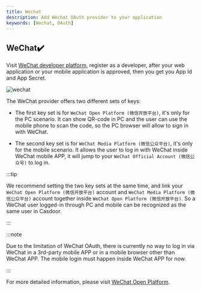 ```yaml
---
title: Wechat
description: Add Wechat OAuth provider to your application
keywords: [Wechat, OAuth]
---
```


## WeChat:heavy_check_mark:

Visit [WeChat developer platform](https://open.weixin.qq.com/), register as a developer, after your web application or your mobile application is approved, then you get you App Id and App Secret.

![wechat](/img/providers/OAuth/wechat.png)

The WeChat provider offers two different sets of keys:

- The first key set is for `WeChat Open Platform (微信开放平台)`, it's only for the PC scenario. It can show QR-code in PC and the user can use the mobile phone to scan the code, so the PC browser will allow to sign in with WeChat.

- The second key set is for `WeChat Media Platform (微信公众平台)`, it's only for the mobile scenario. It allows the user to log in with WeChat inside WeChat mobile APP, it will jump to your `WeChat Official Account (微信公众号)` to log in.

:::tip

We recommend setting the two key sets at the same time, and link your `WeChat Open Platform (微信开放平台)` account and `WeChat Media Platform (微信公众平台)` account together inside `WeChat Open Platform (微信开放平台)`. So a WeChat user logged-in through PC and mobile can be recognized as the same user in Casdoor.

:::

:::note

Due to the limitation of WeChat OAuth, there is currently no way to log in via WeChat in a 3rd-party mobile APP or in a mobile browser other than WeChat APP. The mobile login must happen inside WeChat APP for now.

:::

For more detailed information, please visit [WeChat Open Platform](https://developers.weixin.qq.com/doc/oplatform/en/Website_App/WeChat_Login/Wechat_Login.html).

